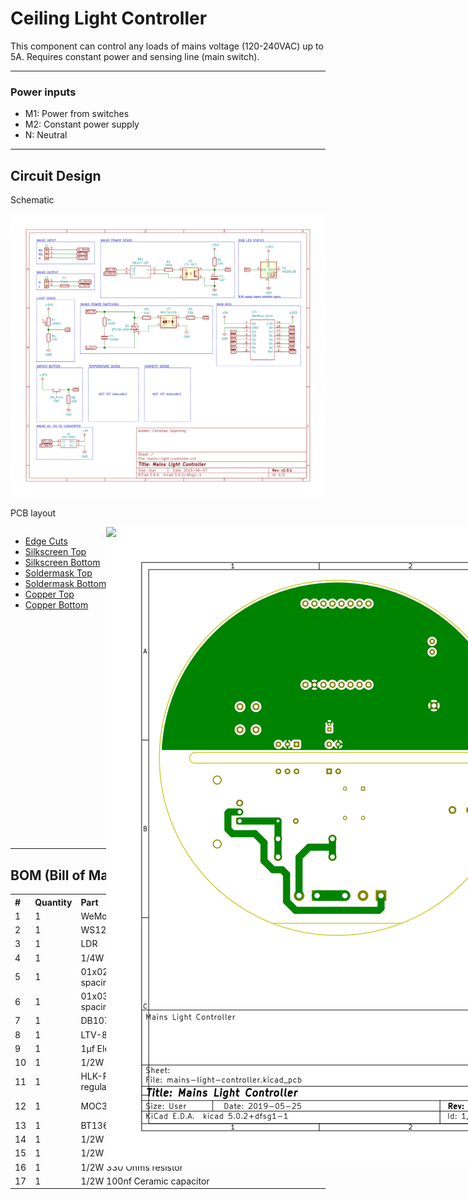 <h1>Ceiling Light Controller</h1>

This component can control any loads of mains voltage (120-240VAC) up to 5A.
Requires constant power and sensing line (main switch).

<hr>
<h3>Power inputs</h3>
<ul>
    <li>M1: Power from switches</li>
    <li>M2: Constant power supply</li>
    <li>N: Neutral</li>
</ul>


<hr>
<h2>Circuit Design</h2>
<p>Schematic</p>

<img src="exports/ceiling-light.svg">

<p>PCB layout</p>

<div style="height: 500px; width:100%">
  
  <div style="float:left; height: 100%; width:auto;">
    <ul>
      <li><a href="exports/ceiling-light-Edge.Cuts.svg">Edge Cuts</a></li>
      <li><a href="exports/ceiling-light-F.SilkS.svg">Silkscreen Top</a></li>
      <li><a href="exports/ceiling-light-B.SilkS.svg">Silkscreen Bottom</a></li>  
      <li><a href="exports/ceiling-light-F.Mask.svg">Soldermask Top</a></li>
      <li><a href="exports/ceiling-light-B.Mask.svg">Soldermask Bottom</a></li>
      <li><a href="exports/ceiling-light-F.Cu.svg">Copper Top</a></li>
      <li><a href="exports/ceiling-light-B.Cu.svg">Copper Bottom</a></li>
    </ul>
  </div>
  
  
  <div style="margin-left:auto; margin-right:auto; height:100%; width:100%;">
    <img src="exports/ceiling-light-Edge.Cuts.svg" style="position: absolute;">
    <img src="exports/ceiling-light-F.SilkS.svg" style="position: absolute;">
    <img src="exports/ceiling-light-B.SilkS.svg" style="position: absolute;">
    <img src="exports/ceiling-light-F.Mask.svg" style="position: absolute;">
    <img src="exports/ceiling-light-B.Mask.svg" style="position: absolute;">
    <img src="exports/ceiling-light-B.Cu.svg" style="position: absolute;">
    <img src="exports/ceiling-lightr-F.Cu.svg" style="position: absolute;">
  </div>
</div>


<hr>

<h2> BOM (Bill of Materials) </h2>
<table style="text-align:left">
  <tr><th>#</th>  <th>Quantity</th> <th>Part</th>                     <th>Section</th>        <th>Link</th>  </tr>
  <tr><td>1</td>  <td>1</td>        <td>WeMos D1 (ESP8266)</td>       <td>Controller</td>     <td></td>      </tr>
  <tr><td>2</td>  <td>1</td>        <td>WS1228b RGB LED</td>          <td></td>               <td></td>      </tr>
  <tr><td>3</td>  <td>1</td>        <td>LDR</td>                      <td></td>               <td></td>      </tr>
  <tr><td>4</td>  <td>1</td>        <td>1/4W 10k Ohms resistor</td>   <td></td>               <td></td>      </tr>
  <tr><td>5</td>  <td>1</td>        <td>01x02 Screw terminal 
                                          (5.08mm pin spacing)</td>   <td></td>               <td></td>      </tr>
  <tr><td>6</td>  <td>1</td>        <td>01x03 Screw terminal 
                                          (5.08mm pin spacing)</td>   <td></td>               <td></td>      </tr>
  <tr><td>7</td>  <td>1</td>        <td>DB107 Full bridge 
                                          rectifier</td>              <td>Sensing</td>        <td></td>      </tr>
  <tr><td>8</td>  <td>1</td>        <td>LTV-817 Optocoupler</td>      <td></td>               <td></td>      </tr>
  <tr><td>9</td>  <td>1</td>        <td>1µf Electrolytic capacitor 
                                          (min 50V)</td>              <td></td>               <td></td>      </tr>
  <tr><td>10</td> <td>1</td>        <td>1/2W 10k Ohms resistor</td>   <td></td>               <td></td>      </tr>
  <tr><td>11</td> <td>1</td>        <td>HLK-PM05 AC-DC 5V voltage 
                                          regulator</td>              <td></td>               <td></td>      </tr>
  <tr><td>12</td> <td>1</td>        <td>MOC3021 Optocoupler</td>      <td>Load switcher</td>  <td></td>      </tr>
  <tr><td>13</td> <td>1</td>        <td>BT136 Triac (500V)</td>       <td></td>               <td></td>      </tr>
  <tr><td>14</td> <td>1</td>        <td>1/2W 100 Ohms resistor</td>   <td></td>               <td></td>      </tr>
  <tr><td>15</td> <td>1</td>        <td>1/2W 10k Ohms resistor</td>   <td></td>               <td></td>      </tr>
  <tr><td>16</td> <td>1</td>        <td>1/2W 330 Ohms resistor</td>   <td></td>               <td></td>      </tr>
  <tr><td>17</td> <td>1</td>        <td>1/2W 100nf Ceramic 
                                          capacitor</td>              <td></td>               <td></td>      </tr>
</table>
